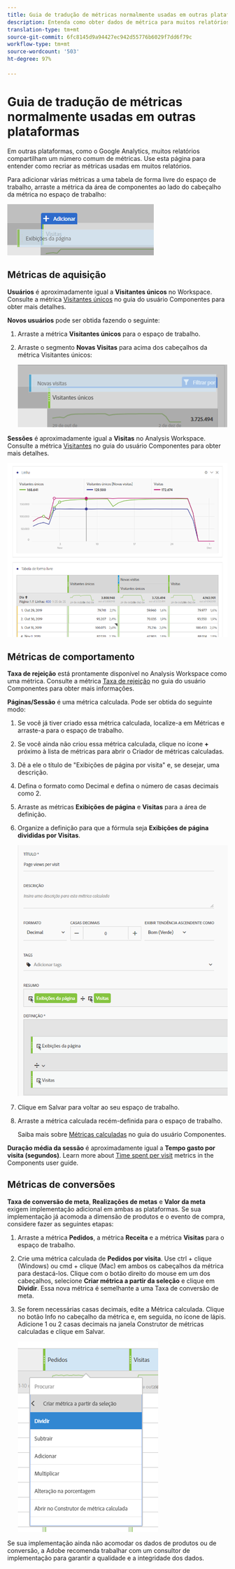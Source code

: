 ```yaml
---
title: Guia de tradução de métricas normalmente usadas em outras plataformas
description: Entenda como obter dados de métrica para muitos relatórios comuns usando a terminologia mais familiar aos usuários do Google Analytics.
translation-type: tm+mt
source-git-commit: 6fc8145d9a94427ec942d55776b6029f7dd6f79c
workflow-type: tm+mt
source-wordcount: '503'
ht-degree: 97%

---
```



# Guia de tradução de métricas normalmente usadas em outras plataformas

Em outras plataformas, como o Google Analytics, muitos relatórios compartilham um número comum de métricas. Use esta página para entender como recriar as métricas usadas em muitos relatórios.

Para adicionar várias métricas a uma tabela de forma livre do espaço de trabalho, arraste a métrica da área de componentes ao lado do cabeçalho da métrica no espaço de trabalho:

![Métrica adicional](/help/technotes/ga-to-aa/assets/new_metric.png)

## Métricas de aquisição

**Usuários** é aproximadamente igual a **Visitantes únicos** no Workspace. Consulte a métrica [Visitantes únicos](/help/components/metrics/unique-visitors.md) no guia do usuário Componentes para obter mais detalhes.

**Novos usuários** pode ser obtida fazendo o seguinte:

1. Arraste a métrica **Visitantes únicos** para o espaço de trabalho.
2. Arraste o segmento **Novas Visitas** para acima dos cabeçalhos da métrica Visitantes únicos:

   ![Novas visitas](../assets/first_time_visits.png)

**Sessões** é aproximadamente igual a **Visitas** no Analysis Workspace. Consulte a métrica [Visitantes](/help/components/metrics/visits.md) no guia do usuário Componentes para obter mais detalhes.

![Métricas de aquisição](../assets/acquisition_metrics.png)

## Métricas de comportamento

**Taxa de rejeição** está prontamente disponível no Analysis Workspace como uma métrica. Consulte a métrica [Taxa de rejeição](/help/components/metrics/bounce-rate.md) no guia do usuário Componentes para obter mais informações.

**Páginas/Sessão** é uma métrica calculada. Pode ser obtida do seguinte modo:

1. Se você já tiver criado essa métrica calculada, localize-a em Métricas e arraste-a para o espaço de trabalho.
2. Se você ainda não criou essa métrica calculada, clique no ícone **+** próximo à lista de métricas para abrir o Criador de métricas calculadas.
3. Dê a ele o título de &quot;Exibições de página por visita&quot; e, se desejar, uma descrição.
4. Defina o formato como Decimal e defina o número de casas decimais como 2.
5. Arraste as métricas **Exibições de página** e **Visitas** para a área de definição.
6. Organize a definição para que a fórmula seja **Exibições de página divididas por Visitas**.

   ![Exibições de página por visita](/help/technotes/ga-to-aa/assets/page_views_per_visit.png)

7. Clique em Salvar para voltar ao seu espaço de trabalho.
8. Arraste a métrica calculada recém-definida para o espaço de trabalho.

   Saiba mais sobre [Métricas calculadas](/help/components/c-calcmetrics/cm-overview.md) no guia do usuário Componentes.

**Duração média da sessão** é aproximadamente igual a **Tempo gasto por visita (segundos)**. Learn more about [Time spent per visit](/help/components/metrics/time-spent-per-visit.md) metrics in the Components user guide.

## Métricas de conversões

**Taxa de conversão de meta**, **Realizações de metas** e **Valor da meta** exigem implementação adicional em ambas as plataformas. Se sua implementação já acomoda a dimensão de produtos e o evento de compra, considere fazer as seguintes etapas:

1. Arraste a métrica **Pedidos**, a métrica **Receita** e a métrica **Visitas** para o espaço de trabalho.
1. Crie uma métrica calculada de **Pedidos por visita**. Use ctrl + clique (Windows) ou cmd + clique (Mac) em ambos os cabeçalhos da métrica para destacá-los. Clique com o botão direito do mouse em um dos cabeçalhos, selecione **Criar métrica a partir da seleção** e clique em **Dividir**. Essa nova métrica é semelhante a uma Taxa de conversão de meta.
1. Se forem necessárias casas decimais, edite a Métrica calculada. Clique no botão Info no cabeçalho da métrica e, em seguida, no ícone de lápis. Adicione 1 ou 2 casas decimais na janela Construtor de métricas calculadas e clique em Salvar.

   ![Pedidos por visita](/help/technotes/ga-to-aa/assets/orders_per_visit.png)

Se sua implementação ainda não acomodar os dados de produtos ou de conversão, a Adobe recomenda trabalhar com um consultor de implementação para garantir a qualidade e a integridade dos dados.
